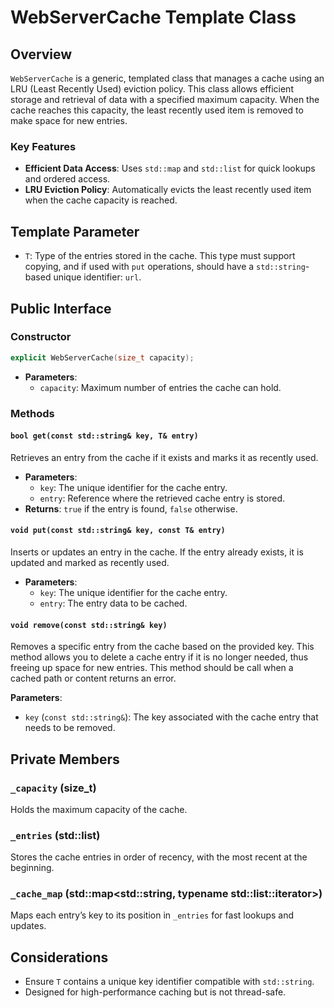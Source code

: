 
# WebServerCache Template Class

## Overview
`WebServerCache` is a generic, templated class that manages a cache using an LRU (Least Recently Used) eviction policy. This class allows efficient storage and retrieval of data with a specified maximum capacity. When the cache reaches this capacity, the least recently used item is removed to make space for new entries.

### Key Features
- **Efficient Data Access**: Uses `std::map` and `std::list` for quick lookups and ordered access.
- **LRU Eviction Policy**: Automatically evicts the least recently used item when the cache capacity is reached.

## Template Parameter
- `T`: Type of the entries stored in the cache. This type must support copying, and if used with `put` operations, should have a `std::string`-based unique identifier: `url`.

## Public Interface

### Constructor
```cpp
explicit WebServerCache(size_t capacity);
```
- **Parameters**:
    - `capacity`: Maximum number of entries the cache can hold.

### Methods

#### `bool get(const std::string& key, T& entry)`
Retrieves an entry from the cache if it exists and marks it as recently used.
- **Parameters**:
    - `key`: The unique identifier for the cache entry.
    - `entry`: Reference where the retrieved cache entry is stored.
- **Returns**: `true` if the entry is found, `false` otherwise.

#### `void put(const std::string& key, const T& entry)`
Inserts or updates an entry in the cache. If the entry already exists, it is updated and marked as recently used.
- **Parameters**:
    - `key`: The unique identifier for the cache entry.
    - `entry`: The entry data to be cached.

#### `void remove(const std::string& key)`

Removes a specific entry from the cache based on the provided key. This method allows you to delete a cache entry if it is no longer needed, thus freeing up space for new entries.
This method should be call when a cached path or content returns an error.

**Parameters**:
- `key` (`const std::string&`): The key associated with the cache entry that needs to be removed.

## Private Members

### `_capacity` (size_t)
Holds the maximum capacity of the cache.

### `_entries` (std::list<T>)
Stores the cache entries in order of recency, with the most recent at the beginning.

### `_cache_map` (std::map<std::string, typename std::list<T>::iterator>)
Maps each entry’s key to its position in `_entries` for fast lookups and updates.

## Considerations
- Ensure `T` contains a unique key identifier compatible with `std::string`.
- Designed for high-performance caching but is not thread-safe.

